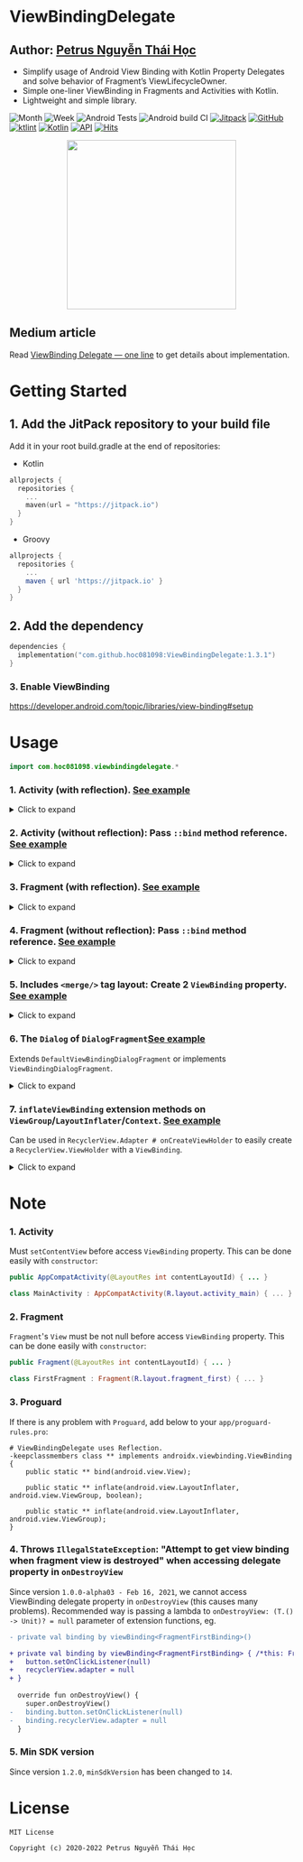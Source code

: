 # ViewBindingDelegate

## Author: [Petrus Nguyễn Thái Học](https://github.com/hoc081098)

- Simplify usage of Android View Binding with Kotlin Property Delegates and solve behavior of Fragment’s ViewLifecycleOwner.
- Simple one-liner ViewBinding in Fragments and Activities with Kotlin.
- Lightweight and simple library.

![Month](https://jitpack.io/v/hoc081098/ViewBindingDelegate/month.svg)
![Week](https://jitpack.io/v/hoc081098/ViewBindingDelegate/week.svg)
![Android Tests](https://github.com/hoc081098/ViewBindingDelegate/workflows/Android%20Tests/badge.svg)
![Android build CI](https://github.com/hoc081098/ViewBindingDelegate/workflows/Android%20build%20CI/badge.svg)
[![Jitpack](https://jitpack.io/v/hoc081098/ViewBindingDelegate.svg)](https://jitpack.io/#hoc081098/ViewBindingDelegate)
[![GitHub](https://img.shields.io/github/license/hoc081098/ViewBindingDelegate?color=4EB1BA)](https://opensource.org/licenses/MIT)
[![ktlint](https://img.shields.io/badge/code%20style-%E2%9D%A4-FF4081.svg)](https://ktlint.github.io/)
[![Kotlin](https://img.shields.io/badge/kotlin-1.6.10-blue.svg?logo=kotlin)](http://kotlinlang.org)
[![API](https://img.shields.io/badge/API-14%2B-brightgreen.svg?style=flat)](https://android-arsenal.com/api?level=14)
[![Hits](https://hits.seeyoufarm.com/api/count/incr/badge.svg?url=https%3A%2F%2Fgithub.com%2Fhoc081098%2FViewBindingDelegate&count_bg=%2379C83D&title_bg=%23555555&icon=&icon_color=%23E7E7E7&title=hits&edge_flat=false)](https://hits.seeyoufarm.com)

<p align="center">
<img src="logo.png" height="300"/>
</p>

## Medium article

Read [ViewBinding Delegate — one line](https://hoc081098.medium.com/viewbinding-delegate-one-line-4d0cdcbf53ba) to get details about implementation.

# Getting Started

## 1. Add the JitPack repository to your build file
Add it in your root build.gradle at the end of repositories:

- Kotlin
```kotlin
allprojects {
  repositories {
    ...
    maven(url = "https://jitpack.io")
  }
}
```

- Groovy
```gradle
allprojects {
  repositories {
    ...
    maven { url 'https://jitpack.io' }
  }
}
```

## 2. Add the dependency

```kotlin
dependencies {
  implementation("com.github.hoc081098:ViewBindingDelegate:1.3.1")
}
```

### 3. Enable ViewBinding

https://developer.android.com/topic/libraries/view-binding#setup

# Usage

```kotlin
import com.hoc081098.viewbindingdelegate.*
```

### 1. Activity (with reflection). [See example](https://github.com/hoc081098/ViewBindingDelegate/blob/master/app/src/main/java/com/hoc081098/example/MainActivity.kt)

<details>
  <summary>Click to expand</summary>

```kotlin
class MainActivity : AppCompatActivity(R.layout.activity_main) {
  private val viewBinding by viewBinding<ActivityMainBinding>()
  
  override fun onCreate(savedInstanceState: Bundle?) {
    super.onCreate(savedInstanceState)
    
    viewBinding.button.setOnClickListener {
      startActivity(Intent(this@MainActivity, SecondActivity::class.java))
    }
  }
}
```

</details>

### 2. Activity (without reflection): Pass `::bind` method reference. [See example](https://github.com/hoc081098/ViewBindingDelegate/blob/master/app/src/main/java/com/hoc081098/example/SecondActivity.kt)

<details>

  <summary>Click to expand</summary>

```kotlin
class SecondActivity : AppCompatActivity(R.layout.activity_second) {
  private val binding by viewBinding(ActivitySecondBinding::bind)

  override fun onCreate(savedInstanceState: Bundle?) {
    super.onCreate(savedInstanceState)
    binding.root
  }
}
```

</details>

### 3. Fragment (with reflection). [See example](https://github.com/hoc081098/ViewBindingDelegate/blob/master/app/src/main/java/com/hoc081098/example/ReflectionFragment.kt)

<details>

  <summary>Click to expand</summary>

```kotlin
class FirstFragment : Fragment(R.layout.fragment_first) {
  private val binding by viewBinding<FragmentFirstBinding> {
    button.setOnClickListener(null)
  }
  
  override fun onViewCreated(view: View, savedInstanceState: Bundle?) {
    super.onViewCreated(view, savedInstanceState)

    binding.button.setOnClickListener {
      findNavController().navigate(R.id.actionFirstFragmentToSecondFragment)
    }
  }
}
```

</details>

### 4. Fragment (without reflection): Pass `::bind` method reference. [See example](https://github.com/hoc081098/ViewBindingDelegate/blob/master/app/src/main/java/com/hoc081098/example/NotReflectionFragment.kt)

<details>

  <summary>Click to expand</summary>

```kotlin
class SecondFragment : Fragment(R.layout.fragment_second) {
  private val binding by viewBinding(FragmentSecondBinding::bind)

  override fun onViewCreated(view: View, savedInstanceState: Bundle?) {
    super.onViewCreated(view, savedInstanceState)
    binding.root
  }
}
```

</details>

### 5. Includes `<merge/>` tag layout: Create 2 `ViewBinding` property. [See example](https://github.com/hoc081098/ViewBindingDelegate/blob/master/app/src/main/java/com/hoc081098/example/Reflection2Fragment.kt)

<details>

  <summary>Click to expand</summary>


```kotlin
class ThirdFragment : Fragment(R.layout.fragment_third) {
  private val includeBinding by viewBinding<FragmentThirdIncludeBinding>()
  private val binding by viewBinding<FragmentThirdBinding> { buttonThird.setOnClickListener(null) }

  override fun onViewCreated(view: View, savedInstanceState: Bundle?) {
    super.onViewCreated(view, savedInstanceState)

    includeBinding.textViewThirdInclude.text = "Working..."
    binding.buttonThird.setOnClickListener {
      Toast.makeText(requireContext(), "Clicked", Toast.LENGTH_SHORT).show()
    }
  }
}
```

</details>

### 6. The `Dialog` of `DialogFragment`[See example](https://github.com/hoc081098/ViewBindingDelegate/blob/master/app/src/main/java/com/hoc081098/example/DemoDialogFragment.kt)

Extends `DefaultViewBindingDialogFragment` or implements `ViewBindingDialogFragment`. 
  
<details>

  <summary>Click to expand</summary>

```kotlin
class DemoDialogFragment : DefaultViewBindingDialogFragment() {
  private val viewBinding by dialogFragmentViewBinding(R.id.root, DialogFragmentDemoBinding::bind)
  private val viewBinding2 by dialogFragmentViewBinding<DialogFragmentDemoBinding>(R.id.root)

  override fun onCreateDialog(savedInstanceState: Bundle?): Dialog {
    return AlertDialog.Builder(requireContext())
      .setTitle("Demo dialog")
      .setNegativeButton("Cancel") { _, _ -> }
      .setPositiveButton("OK") { _, _ -> }
      .setView(R.layout.dialog_fragment_demo)
      .create()
  }

  override fun onResume() {
    super.onResume()

    viewBinding.textInputLayout
    viewBinding2.textInputLayout
  }
}
```

</details>

### 7. `inflateViewBinding` extension methods on `ViewGroup`/`LayoutInflater`/`Context`. [See example](https://github.com/hoc081098/ViewBindingDelegate/blob/master/app/src/main/java/com/hoc081098/example/DemoAdapter.kt)
  
Can be used in `RecyclerView.Adapter # onCreateViewHolder` to easily create a `RecyclerView.ViewHolder` with a `ViewBinding`.
  
<details>
    <summary>Click to expand</summary>

```kotlin
import com.hoc081098.viewbindingdelegate.inflateViewBinding

class DemoAdapter : ListAdapter<String, DemoAdapter.VH>(...) {
  override fun onCreateViewHolder(parent: ViewGroup, viewType: Int) = VH(parent inflateViewBinding false)

  override fun onBindViewHolder(holder: VH, position: Int) = holder.bind(getItem(position))

  class VH(private val binding: ItemRecyclerBinding) : RecyclerView.ViewHolder(binding.root) {
    fun bind(item: String) { ... }
  }
}
```    
    
</details> 
  
# Note

### 1. Activity
  Must `setContentView` before access `ViewBinding` property. This can be done easily with `constructor`:
  ```java
  public AppCompatActivity(@LayoutRes int contentLayoutId) { ... }
  ```
  ```kotlin
  class MainActivity : AppCompatActivity(R.layout.activity_main) { ... }
  ```

### 2. Fragment
  `Fragment`'s `View` must be not null before access `ViewBinding` property. This can be done easily with `constructor`:
  ```java
  public Fragment(@LayoutRes int contentLayoutId) { ... }
  ```
  ```kotlin
  class FirstFragment : Fragment(R.layout.fragment_first) { ... }
  ```
  
### 3. Proguard
If there is any problem with `Proguard`, add below to your `app/proguard-rules.pro`:
```
# ViewBindingDelegate uses Reflection.
-keepclassmembers class ** implements androidx.viewbinding.ViewBinding {
    public static ** bind(android.view.View);

    public static ** inflate(android.view.LayoutInflater, android.view.ViewGroup, boolean);

    public static ** inflate(android.view.LayoutInflater, android.view.ViewGroup);
}
```

### 4. Throws `IllegalStateException`: "Attempt to get view binding when fragment view is destroyed" when accessing delegate property in `onDestroyView`

Since version `1.0.0-alpha03 - Feb 16, 2021`, we cannot access ViewBinding delegate property in `onDestroyView` (this causes many problems). Recommended way is passing a lambda to `onDestroyView: (T.() -> Unit)? = null` parameter of extension functions, eg.

```diff
- private val binding by viewBinding<FragmentFirstBinding>()

+ private val binding by viewBinding<FragmentFirstBinding> { /*this: FragmentFirstBinding*/
+   button.setOnClickListener(null)
+   recyclerView.adapter = null
+ }
 
  override fun onDestroyView() {
    super.onDestroyView()
-   binding.button.setOnClickListener(null)
-   binding.recyclerView.adapter = null
  }
```

### 5. Min SDK version

Since version `1.2.0`, `minSdkVersion` has been changed to `14`.

# License

    MIT License

    Copyright (c) 2020-2022 Petrus Nguyễn Thái Học
